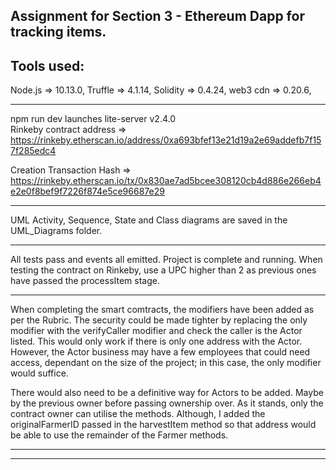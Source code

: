 Assignment for Section 3 - Ethereum Dapp for tracking items.
------------------------------------------------------------

Tools used:
-----------

  Node.js => 10.13.0,
  Truffle => 4.1.14,
  Solidity => 0.4.24,
  web3 cdn => 0.20.6,
  
-------------------------

npm run dev launches lite-server v2.4.0  
Rinkeby contract address => https://rinkeby.etherscan.io/address/0xa693bfef13e21d19a2e69addefb7f157f285edc4 

Creation Transaction Hash => https://rinkeby.etherscan.io/tx/0x830ae7ad5bcee308120cb4d886e266eb4e2e0f8bef9f7226f874e5ce96687e29

--------------------------

UML Activity, Sequence, State and Class diagrams are saved in the UML_Diagrams folder.

--------------------------

All tests pass and events all emitted.
Project is complete and running. When testing the contract on Rinkeby, use a UPC higher than 2 as previous ones have passed the processItem stage.

--------------------------

When completing the smart comtracts, the modifiers have been added as per the Rubric.
The security could be made tighter by replacing the only<Actor> modifier with the verifyCaller modifier and check the caller is the Actor listed.
This would only work if there is only one address with the Actor. However, the Actor business may have a few employees that could need access, 
  dependant on the size of the project; in this case, the only<Actor> modifier would suffice.
 
There would also need to be a definitive way for Actors to be added. Maybe by the previous owner before passing ownership over.
As it stands, only the contract owner can utilise the methods. Although, I added the originalFarmerID passed in the harvestItem method so that address 
  would be able to use the remainder of the Farmer methods.

--------------------------
--------------------------
